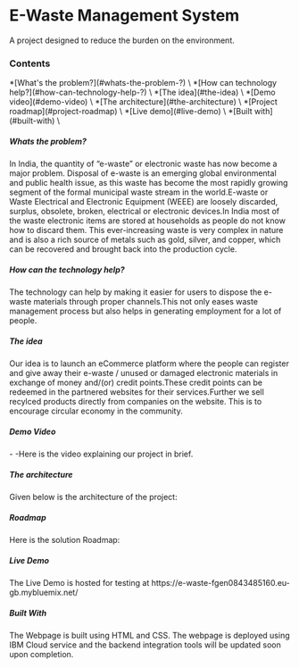 # E-Waste Management System
A project designed to reduce the burden on the environment.
<h3>Contents</h3>
  *[What's the problem?](#whats-the-problem-?) \
  *[How can technology help?](#how-can-technology-help-?) \
  *[The idea](#the-idea) \
  *[Demo video](#demo-video) \
  *[The architecture](#the-architecture) \
  *[Project roadmap](#project-roadmap) \
  *[Live demo](#live-demo) \
  *[Built with](#built-with) \
  
<h5>Whats the problem?</h5>  
 <p> In India, the quantity of “e-waste” or electronic waste has now become a major problem. Disposal of e-waste is an emerging global environmental and public health issue, as this waste has become the most rapidly growing segment of the formal municipal waste stream in the world.E-waste or Waste Electrical and Electronic Equipment (WEEE) are loosely discarded, surplus, obsolete, broken, electrical or electronic devices.In India most of the waste electronic items are stored at households as people do not know how to discard them. This ever-increasing waste is very complex in nature and is also a rich source of metals such as gold, silver, and copper, which can be recovered and brought back into the production cycle.</p>
  
 <h5>How can the technology help?</h5> 
  <p>The technology can help by making it easier for users to dispose the e-waste materials through proper channels.This not only eases waste management process but also helps in generating employment for a lot of people.</p>
  
 <h5>The idea</h5>
  <p>Our idea is to launch an eCommerce platform where the people can register and give away their e-waste / unused or damaged electronic materials in exchange of money and/(or) credit points.These credit points can be redeemed in the partnered websites for their services.Further we sell recylced products directly from companies on the website. This is to encourage circular economy in the community.</p>  
 
 <h5>Demo Video</h5>-
  -Here is the video explaining our project in brief.
 
 <h5>The architecture</h5>
  <p>Given below is the architecture of the project:</p>
  
  <h5>Roadmap</h5>
  <p>Here is the solution Roadmap:</p>
  
 <h5>Live Demo</h5>
  <p>The Live Demo is hosted for testing at https://e-waste-fgen0843485160.eu-gb.mybluemix.net/   </p>
 
 <h5>Built With </h5>
  <p>The Webpage is built using HTML and CSS. The webpage is deployed using IBM Cloud service and the backend integration tools will be updated soon upon completion.</p>
  
